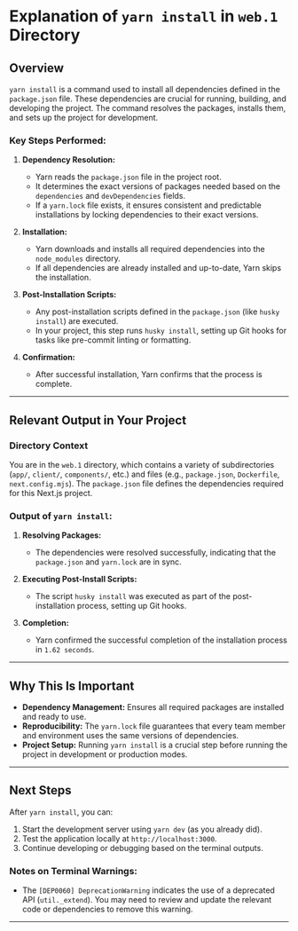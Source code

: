 # Explanation of `yarn install` in `web.1` Directory

## Overview
`yarn install` is a command used to install all dependencies defined in the `package.json` file. These dependencies are crucial for running, building, and developing the project. The command resolves the packages, installs them, and sets up the project for development.

### Key Steps Performed:
1. **Dependency Resolution:**
   - Yarn reads the `package.json` file in the project root.
   - It determines the exact versions of packages needed based on the `dependencies` and `devDependencies` fields.
   - If a `yarn.lock` file exists, it ensures consistent and predictable installations by locking dependencies to their exact versions.

2. **Installation:**
   - Yarn downloads and installs all required dependencies into the `node_modules` directory.
   - If all dependencies are already installed and up-to-date, Yarn skips the installation.

3. **Post-Installation Scripts:**
   - Any post-installation scripts defined in the `package.json` (like `husky install`) are executed. 
   - In your project, this step runs `husky install`, setting up Git hooks for tasks like pre-commit linting or formatting.

4. **Confirmation:**
   - After successful installation, Yarn confirms that the process is complete.

---

## Relevant Output in Your Project
### Directory Context
You are in the `web.1` directory, which contains a variety of subdirectories (`app/`, `client/`, `components/`, etc.) and files (e.g., `package.json`, `Dockerfile`, `next.config.mjs`). The `package.json` file defines the dependencies required for this Next.js project.

### Output of `yarn install`:
1. **Resolving Packages:**
   - The dependencies were resolved successfully, indicating that the `package.json` and `yarn.lock` are in sync.

2. **Executing Post-Install Scripts:**
   - The script `husky install` was executed as part of the post-installation process, setting up Git hooks.

3. **Completion:**
   - Yarn confirmed the successful completion of the installation process in `1.62 seconds`.

---

## Why This Is Important
- **Dependency Management:** Ensures all required packages are installed and ready to use.
- **Reproducibility:** The `yarn.lock` file guarantees that every team member and environment uses the same versions of dependencies.
- **Project Setup:** Running `yarn install` is a crucial step before running the project in development or production modes.

---

## Next Steps
After `yarn install`, you can:
1. Start the development server using `yarn dev` (as you already did).
2. Test the application locally at `http://localhost:3000`.
3. Continue developing or debugging based on the terminal outputs.

### Notes on Terminal Warnings:
- The `[DEP0060] DeprecationWarning` indicates the use of a deprecated API (`util._extend`). You may need to review and update the relevant code or dependencies to remove this warning.

---
